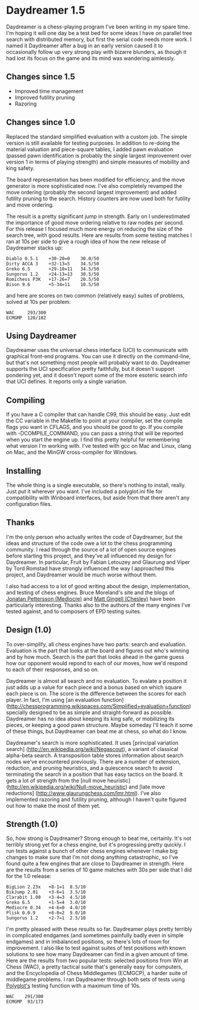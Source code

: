 
Daydreamer 1.5
==============

Daydreamer is a chess-playing program I've been writing in my spare time. I'm
hoping it will one day be a test bed for some ideas I have on parallel tree
search with distributed memory, but first the serial code needs more work.
I named it Daydreamer after a bug in an early version caused it to occasionally
follow up very strong play with bizarre blunders, as though it had lost its
focus on the game and its mind was wandering aimlessly.

Changes since 1.5
-----------------

* Improved time management
* Improved futility pruning
* Razoring

Changes since 1.0
-----------------

Replaced the standard simplified evaluation with a custom job. The simple
version is still available for testing purposes. In addition to re-doing the
material valuation and piece-square tables, I added pawn evaluation (passed
pawn identification is probably the single largest improvement over version 1
in terms of playing strength) and simple measures of mobility and king safety.

The board representation has been modified for efficiency, and the move
generator is more sophisticated now. I've also completely revamped the move
ordering (probably the second largest improvement) and added futility pruning
to the search. History counters are now used both for futility and move
ordering.

The result is a pretty significant jump in strength. Early on I underestimated
the importance of good move ordering relative to raw nodes per second. For this
release I focused much more energy on reducing the size of the search tree,
with good results. Here are results from some testing matches I ran at 10s per
side to give a rough idea of how the new release of Daydreamer stacks up:

    Diablo 0.5.1    +30-20=0    30.0/50
    Dirty ACCA 3    +32-13=5    34.5/50
    Greko 6.5       +29-10=11   34.5/50
    Sungorus 1.2    +24-13=13   30.5/50
    Romichess P3K   +17-26=7    20.5/50
    Bison 9.6       +5-34=11    10.5/50

and here are scores on two common (relatively easy) suites of problems, solved
at 10s per problem:

    WAC     293/300
    ECMGMP  120/182

Using Daydreamer
----------------

Daydreamer uses the universal chess interface (UCI) to communicate with
graphical front-end programs. You can use it directly on the command-line, but
that's not something most people will probably want to do. Daydreamer supports
the UCI specification pretty faithfully, but it doesn't support pondering yet,
and it doesn't report some of the more esoteric search info that UCI defines.
It reports only a single variation.

Compiling
---------

If you have a C compiler that can handle C99, this should be easy. Just edit
the CC variable in the Makefile to point at your compiler, set the compile
flags you want in CFLAGS, and you should be good to go. If you compile with
-DCOMPILE_COMMAND, you can pass a string that will be reported when you start
the engine up. I find this pretty helpful for remembering what version I'm
working with. I've tested with gcc on Mac and Linux, clang on Mac, and the
MinGW cross-compiler for Windows.

Installing
----------

The whole thing is a single executable, so there's nothing to install, really.
Just put it wherever you want. I've included a polyglot.ini file for
compatibility with Winboard interfaces, but aside from that there aren't any
configuration files.

Thanks
------

I'm the only person who actually writes the code of Daydreamer, but the ideas
and structure of the code owe a lot to the chess programming community. I read
through the source of a lot of open source engines before starting this
project, and they've all influenced my design for Daydreamer. In particular,
Fruit by Fabian Letouzey and Glaurung and Viper by Tord Romstad have strongly
influenced the way I approached this project, and Daydreamer would be much
worse without them.

I also had access to a lot of good writing about the design, implementation,
and testing of chess engines. Bruce Moreland's site and the blogs of [Jonatan
Pettersson (Mediocre)](http://mediocrechess.blogspot.com/) and [Matt Gingell
(Chesley)](http://sourceforge.net/apps/wordpress/chesley/) have been
particularly interesting. Thanks also to the authors of the many engines I've
tested against, and to composers of EPD testing suites.

Design (1.0)
------------

To over-simplify, all chess engines have two parts: search and evaluation.
Evaluation is the part that looks at the board and figures out who's winning
and by how much.  Search is the part that looks ahead in the game guess how our
opponent would repond to each of our moves, how we'd respond to each of their
responses, and so on.

Daydreamer is almost all search and no evaluation. To evalate a position it
just adds up a value for each piece and a bonus based on which square each
piece is on. The score is the difference between the scores for each player. In
fact, I'm using [an evaluation function]
(http://chessprogramming.wikispaces.com/Simplified+evaluation+function)
specially designed to be as simple and straight-forward as possible. Daydreamer
has no idea about keeping its king safe, or mobilizing its pieces, or keeping a
good pawn structure. Maybe someday I'll teach it some of these things, but
Daydreamer can beat me at chess, so what do I know.

Daydreamer's search is more sophisticated. It uses [principal variation search]
(http://en.wikipedia.org/wiki/Negascout), a variant of classical alpha-beta
search.  A transposition table stores information about search nodes we've
encountered previously. There are a number of extension, reduction, and pruning
heuristics, and a quiescence search to avoid terminating the search in a
position that has easy tactics on the board. It gets a lot of strength from the
[null move heuristic] (http://en.wikipedia.org/wiki/Null-move_heuristic) and
[late move reductions] (http://www.glaurungchess.com/lmr.html). I've also
implemented razoring and futility pruning, although I haven't quite figured out
how to make the most of them yet.

Strength (1.0)
--------------

So, how strong is Daydreamer? Strong enough to beat me, certainly. It's not
terribly strong yet for a chess engine, but it's progressing pretty quickly. I
run tests against a bunch of other chess engines whenever I make big changes to
make sure that I'm not doing anything catastrophic, so I've found quite a few
engines that are close to Daydreamer in strength. Here are the results from a
series of 10 game matches with 30s per side that I did for the 1.0 release:

    BigLion 2.23x   +8-1=1  8.5/10
    BikJump 2.01    +3-6=1  3.5/10
    Clarabit 1.00   +3-4=3  4.5/10
    Greko 6.5       +1-5=4  3.0/10
    Mediocre 0.34   +4-6=0  4.0/10
    Plisk 0.0.9     +8-0=2  9.0/10
    Sungorus 1.2    +2-7=1  2.5/10

I'm pretty pleased with these results so far. Daydreamer plays pretty terribly
in complicated endgames (and sometimes painfully badly even in simple endgames)
and in imbalanced positions, so there's lots of room for improvement. I also
like to test against suites of test positions with known solutions to see how
many Daydreamer can find in a given amount of time. Here are the results from
two popular tests: selected positions from Win at Chess (WAC), a pretty
tactical suite that's generally easy for computers, and the Encyclopedia of
Chess Middlegames (ECMGCP), a harder suite of middlegame problems. I ran
Daydreamer through both sets of tests using
[Polyglot's](http://wbec-ridderkerk.nl/html/details1/PolyGlot.html) testing
function with a maximum time of 10s.

    WAC    291/300
    ECMGMP  93/173
